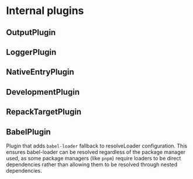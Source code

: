 # Internal plugins

## OutputPlugin

## LoggerPlugin

## NativeEntryPlugin

## DevelopmentPlugin

## RepackTargetPlugin

## BabelPlugin

Plugin that adds `babel-loader` fallback to resolveLoader configuration. This ensures babel-loader can be resolved regardless of the package manager used, as some package managers (like `pnpm`) require loaders to be direct dependencies rather than allowing them to be resolved through nested dependencies.
